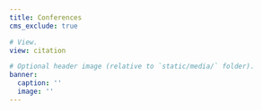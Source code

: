 ```yaml
---
title: Conferences
cms_exclude: true

# View.
view: citation

# Optional header image (relative to `static/media/` folder).
banner:
  caption: ''
  image: ''
---
```

